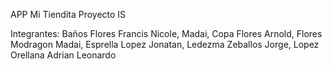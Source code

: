 APP Mi Tiendita
Proyecto IS

Integrantes:
Baños Flores Francis Nicole,
Madai,
Copa Flores Arnold,
Flores Modragon Madai,
Esprella Lopez Jonatan,
Ledezma Zeballos Jorge,
Lopez Orellana Adrian Leonardo
